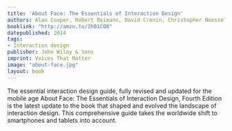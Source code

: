 ```yaml
---
title: 'About Face: The Essentials of Interaction Design'
authors: Alan Cooper, Robert Reimann, David Cronin, Christopher Noessel
booklink: "http://amzn.to/2hB1CO8"
datepublished: 2014
tags:
- Interaction design
publisher: John Wiley & Sons
imprint: Voices That Matter
image: "about-face.jpg"
layout: book
---
```

The essential interaction design guide, fully revised and updated for the mobile age About Face: The Essentials of Interaction Design, Fourth Edition is the latest update to the book that shaped and evolved the landscape of interaction design. This comprehensive guide takes the worldwide shift to smartphones and tablets into account. 